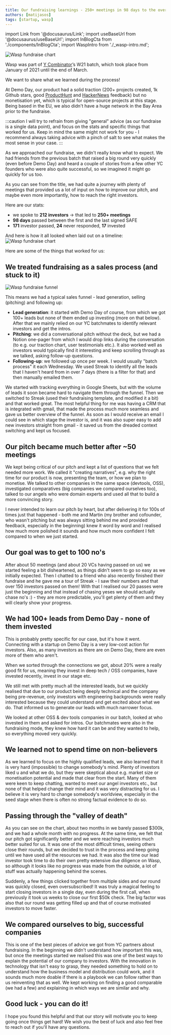 ```yaml
---
title: Our fundraising learnings - 250+ meetings in 98 days to the oversubscribed round
authors: [matijasos]
tags: [startup, wasp]
---
```


import Link from '@docusaurus/Link';
import useBaseUrl from '@docusaurus/useBaseUrl';
import InBlogCta from './components/InBlogCta';
import WaspIntro from './_wasp-intro.md';

![Wasp fundraise chart](../static/img/wasp-fundraise-chart.png)

Wasp was part of [Y Combinator](https://www.ycombinator.com/)’s W21 batch, which took place from January of 2021 until the end of March.

We want to share what we learned during the process!

<!--truncate-->

<WaspIntro />
<InBlogCta />


At Demo Day, our product had a solid traction (200+ projects created, 1k Github stars, good [ProductHunt](https://www.producthunt.com/posts/wasp-lang-alpha) and [HackerNews](https://news.ycombinator.com/item?id=26091956) feedback) but no monetisation yet, which is typical for open-source projects at this stage. Being based in the EU, we also didn't have a huge network in the Bay Area prior to the fundraise.

:::caution
I will try to refrain from giving "general" advice (as our fundraise is a single data point), and focus on the stats and specific things that worked for us. Keep in mind the same might not work for you - I recommend always taking advice with a pinch of salt to see what makes the most sense in your case.
:::

As we approached our fundraise, we didn't really know what to expect. We had friends from the previous batch that raised a big round very quickly (even before Demo Day) and heard a couple of stories from a few other YC founders who were also quite successful, so we imagined it might go quickly for us too.

As you can see from the title, we had quite a journey with plenty of meetings that provided us a lot of input on how to improve our pitch, and maybe even more importantly, how to reach the right investors.

Here are our stats:
- we spoke to **212 investors** → that led to **250+ meetings**
- **98 days** passed between the first and the last signed SAFE
- **171** investor passed, **24** never responded, **17** invested

And here is how it all looked when laid out on a timeline:
![Wasp fundraise chart](../static/img/wasp-fundraise-chart.png)

Here are some of the things that worked for us:

## We treated fundraising as a sales process (and stuck to it)
![Wasp fundraise funnel](../static/img/wasp-fundraise-funnel.png)

This means we had a typical sales funnel - lead generation, selling (pitching) and following up:
- **Lead generation**: it started with Demo Day of course, from which we got 100+ leads but none of them ended up investing (more on that below). After that we mainly relied on our YC batchmates to identify relevant investors and get the intros.
- **Pitching**: we did a conversational pitch without the deck, but we had a Notion one-pager from which I would drop links during the conversation (to e.g. our traction chart, user testimonials etc.). It also worked well as investors would typically find it interesting and keep scrolling through as we talked, asking follow-up questions.
- **Following-up**: we followed up once per week. I would usually "batch process" it each Wednesday. We used Streak to identify all the leads that I haven't heard from in over 7 days (there is a filter for that) and then manually emailed them.

We started with tracking everything in Google Sheets, but with the volume of leads it soon became hard to navigate them through the funnel. Then we switched to Streak (used their fundraising template, and modified it a bit) and that worked great. The most helpful thing for me was having a CRM that is integrated with gmail, that made the process much more seamless and gave us better overview of the funnel. As soon as I would receive an email I could see in which stage the investor is, and it was also super easy to add new investors straight from gmail - it saved us from the dreaded context switching and kept us focused.

## Our pitch became much better after ~50 meetings
We kept being critical of our pitch and kept a list of questions that we felt needed more work. We called it "creating narratives", e.g. why the right time for our product is now, presenting the team, or how we plan to monetise. We talked to other companies in the same space (devtools, OSS), investigated comparatives (big companies we compared ourselves too), talked to our angels who were domain experts and used all that to build a more convincing story.

I never intended to learn our pitch by heart, but after delivering it for 100s of times just that happened - both me and Martin (my brother and cofounder, who wasn't pitching but was always sitting behind me and provided feedback, especially in the beginning) knew it word by word and I realised how much more polished it sounds and how much more confident I felt compared to when we just started.

## Our goal was to get to 100 no's
After about 50 meetings (and about 20 VCs having passed on us) we started feeling a bit disheartened, as things didn't seem to go so easy as we initially expected. Then I chatted to a friend who also recently finished their fundraise and he gave me a tour of Streak - I saw their numbers and that over 150 investors passed on them! With that I realised our 20 passes were just the beginning and that instead of chasing yeses we should actually chase no's :) - they are more predictable, you'll get plenty of them and they will clearly show your progress.

## We had 100+ leads from Demo Day - none of them invested
This is probably pretty specific for our case, but it's how it went. Connecting with a startup on Demo Day is a very low-cost action for investors. Also, as many investors as there are on Demo Day, there are even more of them who aren't.

When we sorted through the connections we got, about 20% were a really good fit for us, meaning they invest in deep tech / OSS companies, have invested recently, invest in our stage etc.

We still met with pretty much all the interested leads, but we quickly realised that due to our product being deeply technical and the company being pre-revenue, only investors with engineering backgrounds were really interested because they could understand and get excited about what we do. That informed us to generate our leads with much narrower focus.

We looked at other OSS & dev tools companies in our batch, looked at who invested in them and asked for intros. Our batchmates were also in the fundraising mode, they knew how hard it can be and they wanted to help, so everything moved very quickly.

## We learned not to spend time on non-believers
As we learned to focus on the highly qualified leads, we also learned that it is very hard (impossible) to change somebody's mind. Plenty of investors liked u and what we do, but they were skeptical about e.g. market size or monetisation potential and made that clear from the start. Many of them were keen to keep chatting, wanted to meet our angel investors etc., but none of that helped change their mind and it was very distracting for us. I believe it is very hard to change somebody's worldview, especially in the seed stage when there is often no strong factual evidence to do so.

## Passing through the "valley of death"
As you can see on the chart, about two months in we barely passed $300k, and we had a whole month with no progress. At the same time, we felt that our pitch got significantly better and we were reaching investors much better suited for us. 
It was one of the most difficult times, seeing others close their rounds, but we decided to trust in the process and keep going until we have used all the resources we had. It was also the time our lead investor took time to do their own pretty extensive due diligence on Wasp, so although it looks like no progress was made from the outside, a lot of stuff was actually happening behind the scenes.

Suddenly, a few things clicked together from multiple sides and our round was quickly closed, even oversubscribed! It was truly a magical feeling to start closing investors in a single day, even during the first call, when previously it took us weeks to close our first $50k check. The big factor was also that our round was getting filled up and that of course motivated investors to move faster.

## We compared ourselves to big, successful companies
This is one of the best pieces of advice we got from YC partners about fundraising. In the beginning we didn't understand how important this was, but once the meetings started we realised this was one of the best ways to explain the potential of our company to investors. With the innovation in technology that isn't easy to grasp, they needed something to hold on to understand how the business model and distribution could work, and it sounds much more doable if there is a playbook we can follow rather than us reinventing that as well. We kept working on finding a good comparable (we had a few) and explaining in which ways we are similar and why.

## Good luck - you can do it!
I hope you found this helpful and that our story will motivate you to keep going once things get hard! We wish you the best of luck and also feel free to reach out if you'll have any questions.

<InBlogCta />
